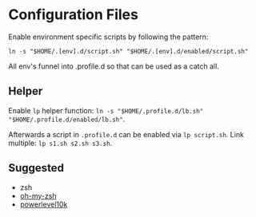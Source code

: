 # Configuration Files

Enable environment specific scripts by following the pattern:

`ln -s "$HOME/.[env].d/script.sh" "$HOME/.[env].d/enabled/script.sh"`

All env's funnel into .profile.d so that can be used as a catch all.

## Helper

Enable `lp` helper function: `ln -s "$HOME/.profile.d/lb.sh" "$HOME/.profile.d/enabled/lb.sh"`.

Afterwards a script in `.profile.d` can be enabled via `lp script.sh`. Link multiple: `lp s1.sh s2.sh s3.sh`.

## Suggested

* zsh
* [oh-my-zsh](https://ohmyz.sh/)
* [powerlevel10k](https://github.com/romkatv/powerlevel10k)
